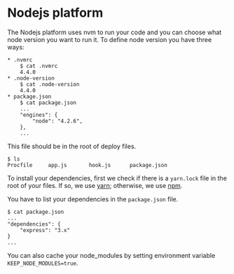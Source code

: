 # Nodejs platform

The Nodejs platform uses nvm to run your code and you can choose what node
version you want to run it. To define node version you have three ways:

    * .nvmrc
        $ cat .nvmrc
        4.4.0
    * .node-version
        $ cat .node-version
        4.4.0
    * package.json
        $ cat package.json
        ...
        "engines": {
            "node": "4.2.6",
        },
        ...

This file should be in the root of deploy files.

    $ ls
    Procfile     app.js       hook.js      package.json

To install your dependencies, first we check if there is a `yarn.lock` file
in the root of your files. If so, we use [yarn](https://yarnpkg.com/);
otherwise, we use [npm](https://www.npmjs.com/package/npm).

You have to list your dependencies in the `package.json` file.

    $ cat package.json
    ...
    "dependencies": {
        "express": "3.x"
    }
    ...

You can also cache your node_modules by setting environment variable
``KEEP_NODE_MODULES=true``.
